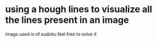 # using a hough lines to visualize all the lines present in an image
image used is of sudoku feel free to solve it